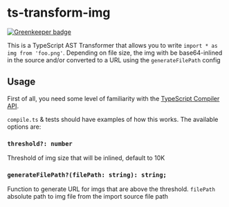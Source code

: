 # ts-transform-img

[![Greenkeeper badge](https://badges.greenkeeper.io/longlho/ts-transform-img.svg)](https://greenkeeper.io/)

This is a TypeScript AST Transformer that allows you to write `import * as img from 'foo.png'`. Depending on file size, the img with be base64-inlined in the source and/or converted to a URL using the `generateFilePath` config

## Usage
First of all, you need some level of familiarity with the [TypeScript Compiler API](https://github.com/Microsoft/TypeScript/wiki/Using-the-Compiler-API).

`compile.ts` & tests should have examples of how this works. The available options are:

### `threshold?: number`
Threshold of img size that will be inlined, default to 10K

### `generateFilePath?(filePath: string): string;`
Function to generate URL for imgs that are above the threshold. `filePath` absolute path to img file from the import source file path